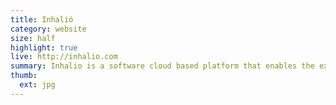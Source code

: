 ```yaml
---
title: Inhalió
category: website
size: half
highlight: true
live: http://inhalio.com
summary: Inhalio is a software cloud based platform that enables the experience of scent with the Internet of Things connected devices.
thumb:
  ext: jpg
---
```

